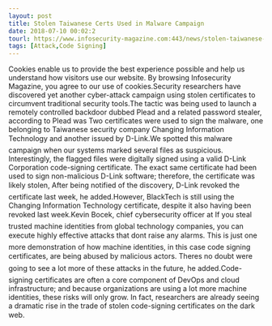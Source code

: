 ```yaml
---
layout: post
title: Stolen Taiwanese Certs Used in Malware Campaign
date: 2018-07-10 00:02:2
tourl: https://www.infosecurity-magazine.com:443/news/stolen-taiwanese-certs-used/
tags: [Attack,Code Signing]
---
```

Cookies enable us to provide the best experience possible and help us understand how visitors use our website. By browsing Infosecurity Magazine, you agree to our use of cookies.Security researchers have discovered yet another cyber-attack campaign using stolen certificates to circumvent traditional security tools.The tactic was being used to launch a remotely controlled backdoor dubbed Plead and a related password stealer, according to Plead was Two certificates were used to sign the malware, one belonging to Taiwanese security company Changing Information Technology and another issued by D-Link.We spotted this malware campaign when our systems marked several files as suspicious. Interestingly, the flagged files were digitally signed using a valid D-Link Corporation code-signing certificate. The exact same certificate had been used to sign non-malicious D-Link software; therefore, the certificate was likely stolen, After being notified of the discovery, D-Link revoked the certificate last week, he added.However, BlackTech is still using the Changing Information Technology certificate, despite it also having been revoked last week.Kevin Bocek, chief cybersecurity officer at If you steal trusted machine identities from global technology companies, you can execute highly effective attacks that dont raise any alarms. This is just one more demonstration of how machine identities, in this case code signing certificates, are being abused by malicious actors. Theres no doubt were going to see a lot more of these attacks in the future, he added.Code-signing certificates are often a core component of DevOps and cloud infrastructure; and because organizations are using a lot more machine identities, these risks will only grow. In fact, researchers are already seeing a dramatic rise in the trade of stolen code-signing certificates on the dark web.